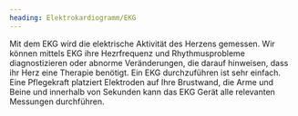 ```yaml
---
heading: Elektrokardiogramm/EKG
---
```


Mit dem EKG wird die elektrische Aktivität des Herzens gemessen.
Wir können mittels EKG ihre Hezrfrequenz und Rhythmusprobleme diagnostizieren oder abnorme Veränderungen, die darauf hinweisen, dass ihr Herz eine Therapie benötigt. 
Ein EKG durchzuführen ist sehr einfach.
Eine Pflegekraft platziert Elektroden auf Ihre Brustwand, die Arme und Beine und innerhalb von Sekunden kann das EKG Gerät alle relevanten Messungen durchführen. 